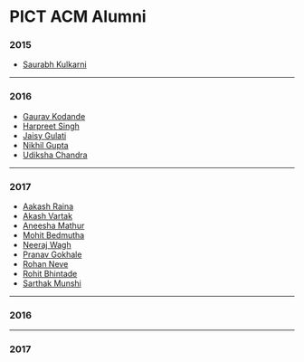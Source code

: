 # PICT ACM Alumni

### 2015
* [Saurabh Kulkarni](https://www.linkedin.com/in/saurabh-kulkarni-8a759b27/)
<hr>

### 2016
* [Gaurav Kodande](https://www.linkedin.com/in/gaurav-kodande-596450a0/)
* [Harpreet Singh](https://www.linkedin.com/in/harpreet-singh-5b511311a/)
* [Jaisy Gulati](https://www.linkedin.com/in/jaisy-gulati-663805112/)
* [Nikhil Gupta](https://www.linkedin.com/in/nikhil-gupta-b1b2a365/)
* [Udiksha Chandra](https://www.linkedin.com/in/udiksha-chandra-486116a4/)
<hr>

### 2017
* [Aakash Raina](https://www.linkedin.com/in/aakashraina/)
* [Akash Vartak](https://www.linkedin.com/in/akash-vartak-b670a9102/)
* [Aneesha Mathur](https://www.linkedin.com/in/aneesha-mathur/)
* [Mohit Bedmutha](https://www.linkedin.com/in/mohit-bedmutha-b343109a/)
* [Neeraj Wagh](https://www.linkedin.com/in/neerajwagh/)
* [Pranav Gokhale](https://www.linkedin.com/in/pranav-gokhale-17336197/)
* [Rohan Neve](https://www.linkedin.com/in/rohan-neve-50868789/)
* [Rohit Bhintade](https://www.linkedin.com/in/rohitbhintade/)
* [Sarthak Munshi](https://www.linkedin.com/in/sarum/)
<hr>

### 2016

<hr>

### 2017
